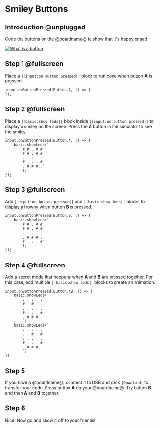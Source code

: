 # Smiley Buttons

## Introduction @unplugged

Code the buttons on the @boardname@ to show that it's happy or sad.

[![What is a button](/static/mb/projects/smiley-buttons/yt.jpg)](https://youtu.be/t_Qujjd_38o)

## Step 1 @fullscreen

Place a ``||input:on button pressed||`` block to run code when button **A** is pressed.

```blocks
input.onButtonPressed(Button.A, () => { 
});
```

## Step 2 @fullscreen

Place a ``||basic:show leds||`` block inside ``||input:on button pressed||`` to display a smiley on the screen. Press the **A** button in the simulator to see the smiley.

```blocks
input.onButtonPressed(Button.A, () => { 
    basic.showLeds(`
        # # . # #
        # # . # #
        . . . . .
        # . . . #
        . # # # .`
        );
});
```

## Step 3 @fullscreen

Add ``||input:on button pressed||`` and ``||basic:show leds||`` blocks to display a frowny when button **B** is pressed.

```blocks
input.onButtonPressed(Button.B, () => { 
    basic.showLeds(`
        # # . # #
        # # . # #
        . . . . .
        . # # # .
        # . . . #`
        );
});
```

## Step 4 @fullscreen

Add a secret mode that happens when **A** and **B** are pressed together. For this case, add multiple ``||basic:show leds||`` blocks to create an animation.

```blocks
input.onButtonPressed(Button.AB, () => {
    basic.showLeds(`
        . . . . .
        # . # . .
        . . . . .
        # . . . #
        . # # # .
        `)
    basic.showLeds(`
        . . . . .
        . . # . #
        . . . . .
        # . . . #
        . # # # .
        `)    
})
```

## Step 5

If you have a @boardname@, connect it to USB and click ``|Download|`` to transfer your code. Press button **A** on your @boardname@. Try button **B** and then **A** and **B** together.

## Step 6

Nice! Now go and show it off to your friends!

